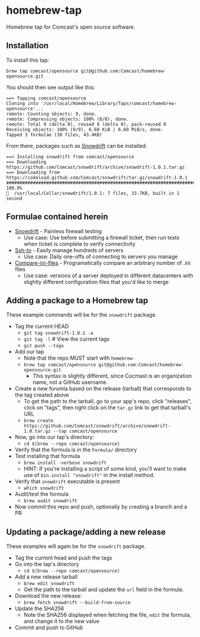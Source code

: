 # homebrew-tap

Homebrew tap for Comcast's open source software.


## Installation

To install this tap:

```
brew tap comcast/opensource git@github.com:Comcast/homebrew-opensource.git
```

You should then see output like this:
```
==> Tapping comcast/opensource
Cloning into '/usr/local/Homebrew/Library/Taps/comcast/homebrew-opensource'...
remote: Counting objects: 9, done.
remote: Compressing objects: 100% (8/8), done.
remote: Total 9 (delta 0), reused 8 (delta 0), pack-reused 0
Receiving objects: 100% (9/9), 6.60 KiB | 6.60 MiB/s, done.
Tapped 3 formulae (30 files, 43.4KB)
```

From there, packages such as <a href="https://github.com/Comcast/snowdrift">Snowdrift</a>
can be installed:

```
==> Installing snowdrift from comcast/opensource
==> Downloading https://github.com/Comcast/snowdrift/archive/snowdrift-1.0.1.tar.gz
==> Downloading from https://codeload.github.com/Comcast/snowdrift/tar.gz/snowdrift-1.0.1
######################################################################## 100.0%
🍺  /usr/local/Cellar/snowdrift/1.0.1: 7 files, 33.7KB, built in 1 second

```

## Formulae contained herein

- <a href="https://github.com/Comcast/snowdrift">Snowdrift</a> - Painless firewall testing
   - Use case: Use before submitting a firewall ticket, then run tests when ticket is complete to verify connectivity
- <a href="https://github.com/Comcast/ssh-to">Ssh-to</a> - Easily manage hundreds of servers
   - Use case: Daily one-offs of connecting to servers you manage
- <a href="https://github.com/Comcast/compare-ini-files">Compare-ini-files</a> - Programatically compare an arbitrary number of .ini files
   - Use case: versions of a server deployed in different datacenters with slightly different configuration files that you'd like to merge


## Adding a package to a Homebrew tap

These example commands will be for the `snowdrift` package.

- Tag the current HEAD
   - `git tag snowdrift-1.0.1 -a`
   - `git tag -l` # View the current tags
   - `git push --tags`
- Add our tap
   - Note that the repo MUST start with `homebrew-`
   - `brew tap comcast/opensource git@github.com:Comcast/homebrew-opensource.git`
      - This syntax is slightly different, since Cocmast is an organization name, not a GitHub username.
- Create a new forumla based on the release (tarball) that corresponds to the tag created above
   - To get the path to the tarball, go to your app's repo, click "releases", click on "tags", then right click on the `tar.gz` link to get that tarball's URL
   - `brew create https://github.com/Comcast/snowdrift/archive/snowdrift-1.0.tar.gz --tap comcast/opensource`
- Now, go into our tap's directory:
   - `cd $(brew --repo comcast/opensource)`
- Verify that the formula is in the `Formula/` directory
- Test installing that formula
   - `brew install -verbose snowdrift`
   - HINT: If you're installing a script of some kind, you'll want to make use of `bin.install "snowdrift"` in the install method.
- Verify that `snowdrift` executable is present
   - `which snowdrift`
- Audit/test the formula
   - `brew audit snowdrift`
- Now commit this repo and push, optionally by creating a branch and a PR


## Updating a package/adding a new release

These examples will again be for the `snowdrift` package.

- Tag the current head and push the tags
- Go into the tap's directory
   - `cd $(brew --repo comcast/opensource)`
- Add a new release tarball
   - `brew edit snowdrift`
   - Get the path to the tarball and update the `url` field in the formula.
- Download the new release:
   - `brew fetch snowdrift --build-from-source`
- Update the SHA256
   - Note the SHA256 displayed when fetching the file, `edit` the formula, and change it to the new value
- Commit and push to GitHub


